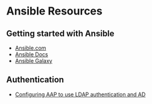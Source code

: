 # Ansible Resources

## Getting started with Ansible
- [Ansible.com](https://www.ansible.com/)
- [Ansible Docs](https://docs.ansible.com/ansible/latest/index.html)
- [Ansible Galaxy](https://galaxy.ansible.com/)

## Authentication
- [Configuring AAP to use LDAP authentication and AD](https://hailsatan.xyz/blog/posts/configuring-awx-or-ansible-tower-to-use-ldap-authentication/)


